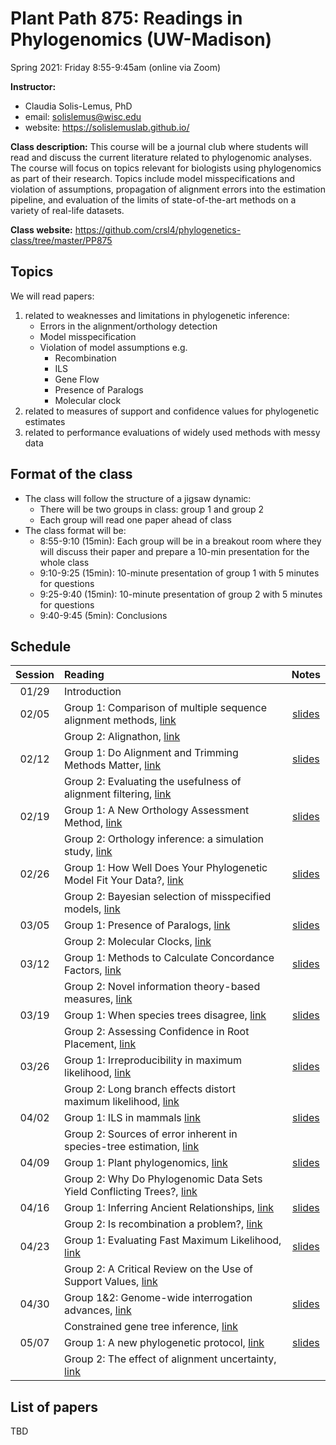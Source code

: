 # Plant Path 875: Readings in Phylogenomics (UW-Madison)

Spring 2021: Friday 8:55-9:45am (online via Zoom)

**Instructor:** 

- Claudia Solis-Lemus, PhD
- email: solislemus@wisc.edu
- website: https://solislemuslab.github.io/

**Class description:** 
This course will be a journal club where students will read and discuss the current literature related to phylogenomic analyses. The course will focus on topics relevant for biologists using phylogenomics as part of their research. Topics include model misspecifications and violation of assumptions, propagation of alignment errors into the estimation pipeline, and evaluation of the limits of state-of-the-art methods on a variety of real-life datasets.

**Class website:** https://github.com/crsl4/phylogenetics-class/tree/master/PP875

## Topics

We will read papers: 
1. related to weaknesses and limitations in phylogenetic inference:
    - Errors in the alignment/orthology detection
    - Model misspecification
    - Violation of model assumptions e.g.
        - Recombination
        - ILS
        - Gene Flow
        - Presence of Paralogs
        - Molecular clock
2. related to measures of support and confidence values for phylogenetic estimates
3. related to performance evaluations of widely used methods with messy data

## Format of the class

- The class will follow the structure of a jigsaw dynamic:  
    - There will be two groups in class: group 1 and group 2
    - Each group will read one paper ahead of class
- The class format will be:
    - 8:55-9:10 (15min): Each group will be in a breakout room where they will discuss their paper and prepare a 10-min presentation for the whole class
    - 9:10-9:25 (15min): 10-minute presentation of group 1 with 5 minutes for questions
    - 9:25-9:40 (15min): 10-minute presentation of group 2 with 5 minutes for questions
    - 9:40-9:45 (5min): Conclusions

## Schedule

| Session | Reading | Notes |
| :---:   | :---   | :---:                     |
| 01/29   |  Introduction |  |
| 02/05   |  Group 1: Comparison of multiple sequence alignment methods, [link](https://journals.plos.org/plosone/article?id=10.1371/journal.pone.0018093) | [slides](https://docs.google.com/presentation/d/1agzopLF6CNrYyQBiyMhkL3ELgBo-3iBZth1-fioZzDM/edit?usp=sharing) |
|         |  Group 2: Alignathon, [link](https://genome.cshlp.org/content/24/12/2077) | |
| 02/12   | Group 1: Do Alignment and Trimming Methods Matter, [link](https://academic.oup.com/sysbio/advance-article/doi/10.1093/sysbio/syaa064/5892776) | [slides](https://docs.google.com/presentation/d/1cOLDFZALCggFCUunLn_OqscF9TKG1M1ubPbSSZkeSsk/edit?usp=sharing) |
|         | Group 2: Evaluating the usefulness of alignment filtering, [link](https://bmcevolbiol.biomedcentral.com/articles/10.1186/s12862-019-1350-2) | |
| 02/19   | Group 1: A New Orthology Assessment Method, [link](https://academic.oup.com/mbe/article/33/8/2117/2578877) | [slides](https://docs.google.com/presentation/d/1r0mx4WA-AOr281h3Zx823LwgjFV8J3nflkxZeSiUOGs/edit?usp=sharing) |
|         | Group 2: Orthology inference: a simulation study, [link](https://journals.plos.org/plosone/article?id=10.1371/journal.pone.0056925) | |
| 02/26   | Group 1: How Well Does Your Phylogenetic Model Fit Your Data?, [link](https://academic.oup.com/sysbio/article/68/1/157/5133546) | [slides](https://docs.google.com/presentation/d/1xjY1Wa7T2g80Q5kBEjPYUTYhBllj2kanRxaJxXzEQCo/edit?usp=sharing) |
|         | Group 2: Bayesian selection of misspecified models, [link](https://www.pnas.org/content/115/8/1854) | |
| 03/05   | Group 1: Presence of Paralogs, [link](https://www.sciencedirect.com/science/article/pii/S0168952520302122?via%3Dihub) | [slides](https://docs.google.com/presentation/d/1vqIe0LNpU0msTzVUQSnO2solvZDmTOa_jMb64yN4sUM/edit?usp=sharing) |
|         | Group 2: Molecular Clocks, [link](https://www.sciencedirect.com/science/article/pii/S0168952520301311?via%3Dihub) |  |
| 03/12   | Group 1: Methods to Calculate Concordance Factors, [link](https://academic.oup.com/mbe/article/37/9/2727/5828940) | [slides](https://docs.google.com/presentation/d/1YVKsRL76ZcdoziChZUvSyneFFYnk_1-7qQsDOs5r7XI/edit?usp=sharing) |
|         | Group 2: Novel information theory-based measures, [link](https://academic.oup.com/mbe/article/31/5/1261/994356) | |
| 03/19   | Group 1: When species trees disagree, [link](https://www.biorxiv.org/content/10.1101/2020.03.27.012237v1) | [slides](https://docs.google.com/presentation/d/1v9UkTA0qObrQa1oUOUSRluzmUZ8eg75Zkd5sbCDsufI/edit?usp=sharing) |
|         | Group 2: Assessing Confidence in Root Placement, [link](https://www.biorxiv.org/content/10.1101/2020.07.31.230144v1)
| 03/26   | Group 1: Irreproducibility in maximum likelihood, [link](https://www.nature.com/articles/s41467-020-20005-6) | [slides](https://docs.google.com/presentation/d/1IpRZTz_lv3mN2BxhTuBfclxUFzS3M9mBHF1EK00g_Gk/edit?usp=sharing) |
|         | Group 2: Long branch effects distort maximum likelihood, [link](https://journals.plos.org/plosone/article?id=10.1371/journal.pone.0036593) | |
| 04/02   | Group 1: ILS in mammals [link](https://academic.oup.com/sysbio/article/66/1/112/2449707) | [slides](https://docs.google.com/presentation/d/1SSLh4asEhhVHpb78wna1ubNSMARGBbvH_ygnmsZDdI4/edit?usp=sharing) |
|         | Group 2: Sources of error inherent in species-tree estimation, [link](https://academic.oup.com/sysbio/article/59/5/573/1647664) | |
| 04/09   | Group 1: Plant phylogenomics, [link](https://www.ncbi.nlm.nih.gov/pmc/articles/PMC5895195/) | [slides](https://docs.google.com/presentation/d/1k69NgMkRtUQk-ZioKs_W3k-nH-0LJwt9OMFKtPfpmRM/edit?usp=sharing) |
|         | Group 2: Why Do Phylogenomic Data Sets Yield Conflicting Trees?, [link](https://academic.oup.com/sysbio/article/66/5/857/3091102) | |
| 04/16   | Group 1: Inferring Ancient Relationships, [link](https://academic.oup.com/icb/article/58/4/623/5049468) | [slides](https://docs.google.com/presentation/d/1CfGru3h2AYQ0QtUwoocla4GZPEA6MBAL6ZoOEJHWMgk/edit?usp=sharing) |
|         | Group 2: Is recombination a problem?, [link](https://academic.oup.com/sysbio/article/61/4/691/1637909) | |
| 04/23   | Group 1: Evaluating Fast Maximum Likelihood, [link](https://academic.oup.com/mbe/article/35/2/486/4644721) | [slides](https://docs.google.com/presentation/d/1Jtyio57XKh0jBL1fGyzJQlgj57P3Uptg7ohhFFflA3M/edit?usp=sharing) |
|         | Group 2: A Critical Review on the Use of Support Values, [link](https://academic.oup.com/mbe/article/34/6/1535/3077051) | |
| 04/30   | Group 1&2: Genome-wide interrogation advances, [link](https://www.nature.com/articles/s41559-016-0020) | [slides](https://docs.google.com/presentation/d/1LxIUbg5i_PPBe5nlQCxtUnpiv7si3ZhF8Cg3ZT4fVz8/edit?usp=sharing) |
|         | Constrained gene tree inference, [link](https://www.nature.com/articles/s41559-016-0056) | |
| 05/07   | Group 1: A new phylogenetic protocol, [link](https://academic.oup.com/nargab/article/2/2/lqaa041/5861483) | [slides](https://docs.google.com/presentation/d/1ieYN8a-UIMIMCoUwQM0_jAFgbb4sgIqWNeAwqk4fR48/edit?usp=sharing) |
|         | Group 2: The effect of alignment uncertainty, [link](https://bmcevolbiol.biomedcentral.com/articles/10.1186/s12862-019-1534-9) | |


## List of papers

TBD
